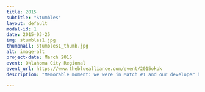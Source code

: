 ```yaml
---
title: 2015
subtitle: "Stumbles"
layout: default
modal-id: 1
date: 2015-03-25
img: stumbles1.jpg
thumbnail: stumbles1_thumb.jpg
alt: image-alt
project-date: March 2015
event: Oklahoma City Regional
event_url: https://www.thebluealliance.com/event/2015okok
description: "Memorable moment: we were in Match #1 and our developer had the autonomous routine programmed backwards so the robot raced backwards and hit the ramp. It tipped over backwards nearly hitting some of the spectators that were too close to the field!"

---
```

